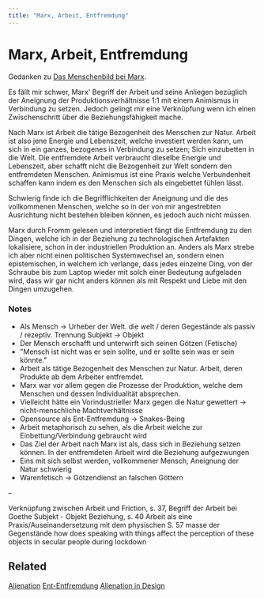 ```yaml
---
title: "Marx, Arbeit, Entfremdung"
---
```

# Marx, Arbeit, Entfremdung

Gedanken zu [Das Menschenbild bei Marx](reading/@frommMenschenbildBeiMarx1980.md).

Es fällt mir schwer, Marx' Begriff der Arbeit und seine Anliegen bezüglich der Aneignung der Produktionsverhältnisse 1:1 mit einem Animismus in Verbindung zu setzen. Jedoch gelingt mir eine Verknüpfung wenn ich einen Zwischenschritt über die Beziehungsfähigkeit mache.

Nach Marx ist Arbeit die tätige Bezogenheit des Menschen zur Natur. Arbeit ist also jene Energie und Lebenszeit, welche investiert werden kann, um sich in ein ganzes, bezogenes in Verbindung zu setzen; Sich einzubetten in die Welt. Die entfremdete Arbeit verbraucht dieselbe Energie und Lebenszeit, aber schafft nicht die Bezogenheit zur Welt sondern den entfremdeten Menschen. Animismus ist eine Praxis welche Verbundenheit schaffen kann indem es den Menschen sich als eingebettet fühlen lässt.

Schwierig finde ich die Begrifflichkeiten der Aneignung und die des vollkommenen Menschen, welche so in der von mir angestrebten Ausrichtung nicht bestehen bleiben können, es jedoch auch nicht müssen.

Marx durch Fromm gelesen und interpretiert fängt die Entfremdung zu den Dingen, welche ich in der Beziehung zu technologischen Artefakten lokalisiere, schon in der industriellen Produktion an. Anders als Marx strebe ich aber nicht einen politischen Systemwechsel an, sondern einen epistemischen, in welchem ich verlange, dass jedes einzelne Ding, von der Schraube bis zum Laptop wieder mit solch einer Bedeutung aufgeladen wird, dass wir gar nicht anders können als mit Respekt und Liebe mit den Dingen umzugehen.

### Notes

* Als Mensch → Urheber der Welt. die welt / deren Gegestände als passiv / rezeptiv. Trennung Subjekt → Objekt
* Der Mensch erschafft und unterwirft sich seinen Götzen (Fetische)
* "Mensch ist nicht was er sein sollte, und er sollte sein was er sein könnte."
* Arbeit als tätige Bezogenheit des Menschen zur Natur. Arbeit, deren Produkte ab dem Arbeiter entfremdet.
* Marx war vor allem gegen die Prozesse der Produktion, welche dem Menschen und dessen Individualität absprechen.
* Vielleicht hätte ein Vorindustrieller Marx gegen die Natur gewettert → nicht-menschliche Machtverhältnisse
* Opensource als Ent-Entfremdung → Snakes-Being
* Arbeit metaphorisch zu sehen, als die Arbeit welche zur Einbettung/Verbindung gebraucht wird
* Das Ziel der Arbeit nach Marx ist als, dass sich in Beziehung setzen können. In der entfremdeten Arbeit wird die Beziehung aufgezwungen
* Eins mit sich selbst werden, vollkommener Mensch, Aneignung der Natur schwierig
* Warenfetisch -> Götzendienst an falschen Göttern

–

Verknüpfung zwischen Arbeit und Friction, s. 37, Begriff der Arbeit bei Goethe
Subjekt - Objekt Beziehung, s. 40
Arbeit als eine Praxis/Auseinandersetzung mit dem physischen
S. 57 masse der Gegenstände 
how does speaking with things affect the perception of these objects in secular people during lockdown

## Related
[Alienation](notes/Alienation.md)
[Ent-Entfremdung](notes/Ent-Entfremdung.md)
[Alienation in Design](notes/Alienation%20in%20Design.md)